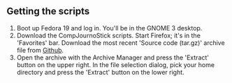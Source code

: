 ## Getting the scripts
1. Boot up Fedora 19 and log in. You'll be in the GNOME 3 desktop.
1. Download the CompJournoStick scripts. Start Firefox; it's in the 'Favorites' bar. Download the most recent 'Source code (tar.gz)' archive file from [Github](http://znmeb.github.io/CompJournoStick). 
1. Open the archive with the Archive Manager and press the 'Extract' button on the upper right. In the file selection dialog, pick your home directory and press the 'Extract' button on the lower right.
